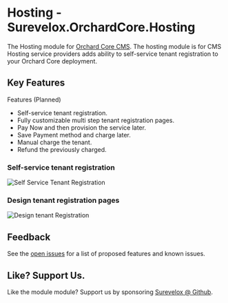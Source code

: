 # Hosting - Surevelox.OrchardCore.Hosting

The Hosting module for [Orchard Core CMS](https://github.com/OrchardCMS/OrchardCore). The hosting module is for CMS Hosting service providers adds ability to self-service tenant registration to your Orchard Core deployment.

## Key Features

Features (Planned)
- Self-service tenant registration.
- Fully customizable multi step tenant registration pages.
- Pay Now and then provision the service later. 
- Save Payment method and charge later.
- Manual charge the tenant.
- Refund the previously charged. 


### Self-service tenant registration

![Self Service Tenant Registration](./images/signup.gif)


### Design tenant registration pages

![Design tenant Registration](./images/design.png)


## Feedback
See the [open issues](https://github.com/surevelox/OrchardCore.Modules/issues) for a list of proposed features and known issues.


## Like?  Support Us.

Like the module module? Support us by sponsoring  [Surevelox @ Github](https://github.com/sponsors/surevelox).  